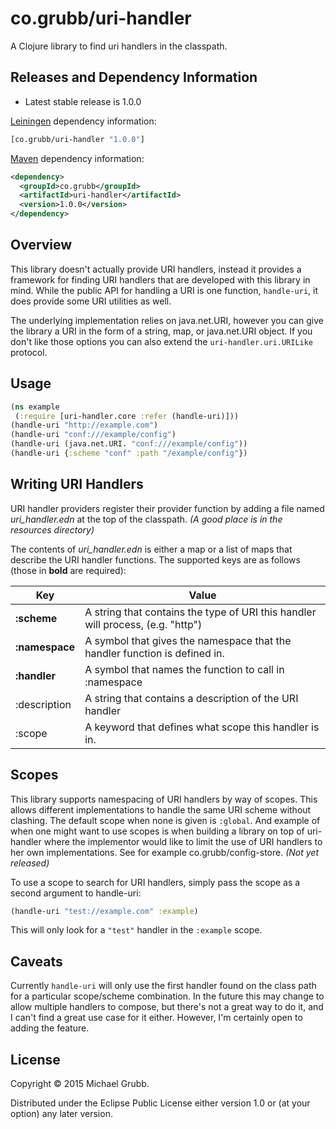 # co.grubb/uri-handler

A Clojure library to find uri handlers in the classpath.

## Releases and Dependency Information

* Latest stable release is 1.0.0

[Leiningen](http://leiningen.org/) dependency information:

```clojure
[co.grubb/uri-handler "1.0.0"]
```

[Maven](http://maven.apache.org/) dependency information:

```xml
<dependency>
  <groupId>co.grubb</groupId>
  <artifactId>uri-handler</artifactId>
  <version>1.0.0</version>
</dependency>
```
## Overview

This library doesn't actually provide URI handlers, instead it provides
a framework for finding URI handlers that are developed with this library
in mind.  While the public API for handling a URI is one function,
`handle-uri`, it does provide some URI utilities as well.

The underlying implementation relies on java.net.URI, however you can give the library
a URI in the form of a string, map, or java.net.URI object.  If you don't like those
options you can also extend the `uri-handler.uri.URILike` protocol.

## Usage

```clojure
(ns example
 (:require [uri-handler.core :refer (handle-uri)]))
(handle-uri "http://example.com")
(handle-uri "conf:///example/config")
(handle-uri (java.net.URI. "conf:///example/config"))
(handle-uri {:scheme "conf" :path "/example/config"})
```

## Writing URI Handlers

URI handler providers register their provider function by adding a file named *uri_handler.edn*
at the top of the classpath. *(A good place is in the resources directory)*

The contents of *uri_handler.edn* is either a map or a list of maps that describe the URI handler functions.
The supported keys are as follows (those in **bold** are required):

Key            | Value
-------------  | --------------------------------------------------------
**:scheme**    | A string that contains the type of URI this handler will process, (e.g. "http")
**:namespace** | A symbol that gives the namespace that the handler function is defined in.
**:handler**   | A symbol that names the function to call in :namespace
:description   | A string that contains a description of the URI handler
:scope         | A keyword that defines what scope this handler is in.

## Scopes

This library supports namespacing of URI handlers by way of scopes. This allows different implementations to
handle the same URI scheme without clashing. The default scope when none is given is `:global`. And example of when
one might want to use scopes is when building a library on top of uri-handler where the implementor would like to
limit the use of URI handlers to her own implementations.  See for example co.grubb/config-store. *(Not yet released)*

To use a scope to search for URI handlers, simply pass the scope as a second argument to handle-uri:

```clojure
(handle-uri "test://example.com" :example)
```

This will only look for a `"test"` handler in the `:example` scope.

## Caveats

Currently `handle-uri` will only use the first handler found on the class path for a particular scope/scheme
combination. In the future this may change to allow multiple handlers to compose, but there's not a great way
to do it, and I can't find a great use case for it either. However, I'm certainly open to adding the feature.

## License

Copyright © 2015 Michael Grubb.

Distributed under the Eclipse Public License either version 1.0 or (at
your option) any later version.
